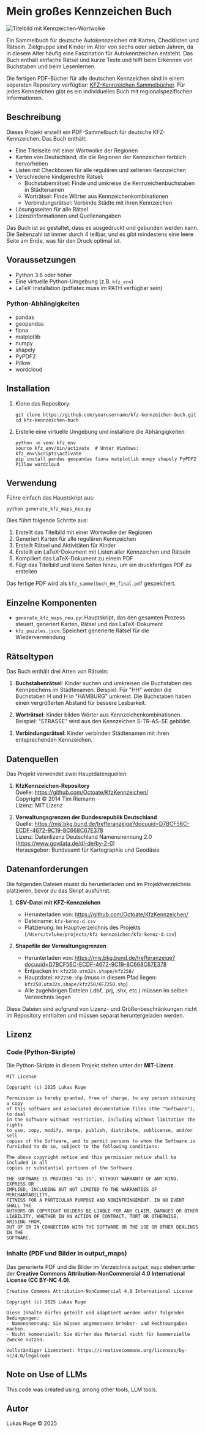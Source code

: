 # Mein großes Kennzeichen Buch

![Titelbild mit Kennzeichen-Wortwolke](output_maps/kfz_titelbild.png)

Ein Sammelbuch für deutsche Autokennzeichen mit Karten, Checklisten und Rätseln. Zielgruppe sind Kinder im Alter von sechs oder sieben Jahren, da in diesem Alter häufig eine Faszination für Autokennzeichen entsteht. Das Buch enthält einfache Rätsel und kurze Texte und hilft beim Erkennen von Buchstaben und beim Lesenlernen.

Die fertigen PDF-Bücher für alle deutschen Kennzeichen sind in einem separaten Repository verfügbar: [KFZ-Kennzeichen Sammelbücher](https://github.com/TVLuke/kennzeichen_buecher). Für jedes Kennzeichen gibt es ein individuelles Buch mit regionalspezifischen Informationen.

## Beschreibung

Dieses Projekt erstellt ein PDF-Sammelbuch für deutsche KFZ-Kennzeichen. Das Buch enthält:

- Eine Titelseite mit einer Wortwolke der Regionen
- Karten von Deutschland, die die Regionen der Kennzeichen farblich hervorheben
- Listen mit Checkboxen für alle regulären und seltenen Kennzeichen
- Verschiedene kindgerechte Rätsel:
  - Buchstabenrätsel: Finde und umkreise die Kennzeichenbuchstaben in Städtenamen
  - Worträtsel: Finde Wörter aus Kennzeichenkombinationen
  - Verbindungsrätsel: Verbinde Städte mit ihren Kennzeichen
- Lösungsseiten für alle Rätsel
- Lizenzinformationen und Quellenangaben

Das Buch ist so gestaltet, dass es ausgedruckt und gebunden werden kann. Die Seitenzahl ist immer durch 4 teilbar, und es gibt mindestens eine leere Seite am Ende, was für den Druck optimal ist.

## Voraussetzungen

- Python 3.6 oder höher
- Eine virtuelle Python-Umgebung (z.B. `kfz_env`)
- LaTeX-Installation (pdflatex muss im PATH verfügbar sein)

### Python-Abhängigkeiten

- pandas
- geopandas
- fiona
- matplotlib
- numpy
- shapely
- PyPDF2
- Pillow
- wordcloud

## Installation

1. Klone das Repository:
   ```
   git clone https://github.com/yourusername/kfz-kennzeichen-buch.git
   cd kfz-kennzeichen-buch
   ```

2. Erstelle eine virtuelle Umgebung und installiere die Abhängigkeiten:
   ```
   python -m venv kfz_env
   source kfz_env/bin/activate  # Unter Windows: kfz_env\Scripts\activate
   pip install pandas geopandas fiona matplotlib numpy shapely PyPDF2 Pillow wordcloud
   ```

## Verwendung

Führe einfach das Hauptskript aus:

```
python generate_kfz_maps_neu.py
```

Dies führt folgende Schritte aus:
1. Erstellt das Titelbild mit einer Wortwolke der Regionen
2. Generiert Karten für alle regulären Kennzeichen
3. Erstellt Rätsel und Aktivitäten für Kinder
4. Erstellt ein LaTeX-Dokument mit Listen aller Kennzeichen und Rätseln
5. Kompiliert das LaTeX-Dokument zu einem PDF
6. Fügt das Titelbild und leere Seiten hinzu, um ein druckfertiges PDF zu erstellen

Das fertige PDF wird als `kfz_sammelbuch_HH_final.pdf` gespeichert.

## Einzelne Komponenten

- `generate_kfz_maps_neu.py`: Hauptskript, das den gesamten Prozess steuert, generiert Karten, Rätsel und das LaTeX-Dokument
- `kfz_puzzles.json`: Speichert generierte Rätsel für die Wiederverwendung

## Rätseltypen

Das Buch enthält drei Arten von Rätseln:

1. **Buchstabenrätsel**: Kinder suchen und umkreisen die Buchstaben des Kennzeichens im Städtenamen. Beispiel: Für "HH" werden die Buchstaben H und H in "HAMBURG" umkreist. Die Buchstaben haben einen vergrößerten Abstand für bessere Lesbarkeit.

2. **Worträtsel**: Kinder bilden Wörter aus Kennzeichenkombinationen. Beispiel: "STRASSE" wird aus den Kennzeichen S-TR-AS-SE gebildet.

3. **Verbindungsrätsel**: Kinder verbinden Städtenamen mit ihren entsprechenden Kennzeichen.

## Datenquellen

Das Projekt verwendet zwei Hauptdatenquellen:

1. **KfzKennzeichen-Repository**  
   Quelle: https://github.com/Octoate/KfzKennzeichen/  
   Copyright © 2014 Tim Riemann  
   Lizenz: MIT Lizenz

2. **Verwaltungsgrenzen der Bundesrepublik Deutschland**  
   Quelle: https://mis.bkg.bund.de/trefferanzeige?docuuid=D7BCF56C-ECDF-4672-9C19-8C668C67E378  
   Lizenz: Datenlizenz Deutschland Namensnennung 2.0 (https://www.govdata.de/dl-de/by-2-0)  
   Herausgeber: Bundesamt für Kartographie und Geodäsie

## Datenanforderungen

Die folgenden Dateien musst du herunterladen und im Projektverzeichnis platzieren, bevor du das Skript ausführst:

1. **CSV-Datei mit KFZ-Kennzeichen**
   - Herunterladen von: https://github.com/Octoate/KfzKennzeichen/
   - Dateiname: `kfz-kennz-d.csv`
   - Platzierung: Im Hauptverzeichnis des Projekts (`/Users/tvluke/projects/kfz kennzeichen/kfz-kennz-d.csv`)

2. **Shapefile der Verwaltungsgrenzen**
   - Herunterladen von: https://mis.bkg.bund.de/trefferanzeige?docuuid=D7BCF56C-ECDF-4672-9C19-8C668C67E378
   - Entpacken in: `kfz250.utm32s.shape/kfz250/`
   - Hauptdatei: `KFZ250.shp` (muss in diesem Pfad liegen: `kfz250.utm32s.shape/kfz250/KFZ250.shp`)
   - Alle zugehörigen Dateien (.dbf, .prj, .shx, etc.) müssen im selben Verzeichnis liegen

Diese Dateien sind aufgrund von Lizenz- und Größenbeschränkungen nicht im Repository enthalten und müssen separat heruntergeladen werden.

## Lizenz

### Code (Python-Skripte)
Die Python-Skripte in diesem Projekt stehen unter der **MIT-Lizenz**.

```
MIT License

Copyright (c) 2025 Lukas Ruge

Permission is hereby granted, free of charge, to any person obtaining a copy
of this software and associated documentation files (the "Software"), to deal
in the Software without restriction, including without limitation the rights
to use, copy, modify, merge, publish, distribute, sublicense, and/or sell
copies of the Software, and to permit persons to whom the Software is
furnished to do so, subject to the following conditions:

The above copyright notice and this permission notice shall be included in all
copies or substantial portions of the Software.

THE SOFTWARE IS PROVIDED "AS IS", WITHOUT WARRANTY OF ANY KIND, EXPRESS OR
IMPLIED, INCLUDING BUT NOT LIMITED TO THE WARRANTIES OF MERCHANTABILITY,
FITNESS FOR A PARTICULAR PURPOSE AND NONINFRINGEMENT. IN NO EVENT SHALL THE
AUTHORS OR COPYRIGHT HOLDERS BE LIABLE FOR ANY CLAIM, DAMAGES OR OTHER
LIABILITY, WHETHER IN AN ACTION OF CONTRACT, TORT OR OTHERWISE, ARISING FROM,
OUT OF OR IN CONNECTION WITH THE SOFTWARE OR THE USE OR OTHER DEALINGS IN THE
SOFTWARE.
```

### Inhalte (PDF und Bilder in output_maps)
Das generierte PDF und die Bilder im Verzeichnis `output_maps` stehen unter der **Creative Commons Attribution-NonCommercial 4.0 International License (CC BY-NC 4.0)**.

```
Creative Commons Attribution-NonCommercial 4.0 International License

Copyright (c) 2025 Lukas Ruge

Diese Inhalte dürfen geteilt und adaptiert werden unter folgenden Bedingungen:
- Namensnennung: Sie müssen angemessene Urheber- und Rechteangaben machen.
- Nicht kommerziell: Sie dürfen das Material nicht für kommerzielle Zwecke nutzen.

Vollständiger Lizenztext: https://creativecommons.org/licenses/by-nc/4.0/legalcode
```

## Note on Use of LLMs

This code was created using, among other tools, LLM tools.

## Autor

Lukas Ruge © 2025
